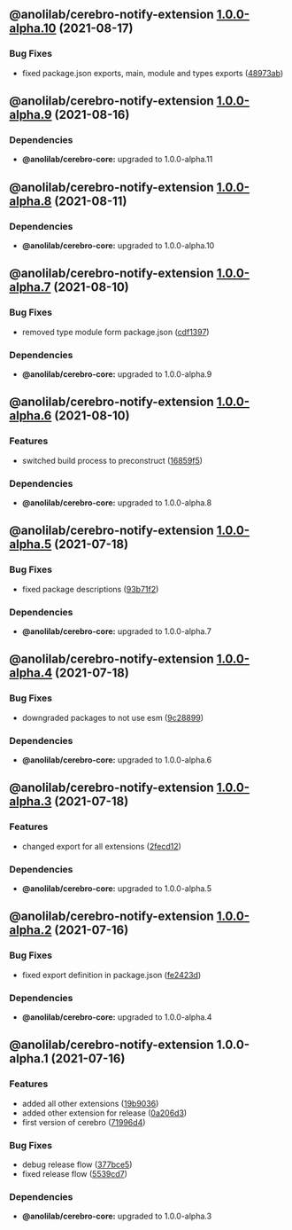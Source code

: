 ## @anolilab/cerebro-notify-extension [1.0.0-alpha.10](https://github.com/anolilab/cerebro/compare/@anolilab/cerebro-notify-extension@1.0.0-alpha.9...@anolilab/cerebro-notify-extension@1.0.0-alpha.10) (2021-08-17)


### Bug Fixes

* fixed package.json exports, main, module and types exports ([48973ab](https://github.com/anolilab/cerebro/commit/48973ab33a04a557ba955e46833ecd522479067c))

## @anolilab/cerebro-notify-extension [1.0.0-alpha.9](https://github.com/anolilab/cerebro/compare/@anolilab/cerebro-notify-extension@1.0.0-alpha.8...@anolilab/cerebro-notify-extension@1.0.0-alpha.9) (2021-08-16)



### Dependencies

* **@anolilab/cerebro-core:** upgraded to 1.0.0-alpha.11

## @anolilab/cerebro-notify-extension [1.0.0-alpha.8](https://github.com/anolilab/cerebro/compare/@anolilab/cerebro-notify-extension@1.0.0-alpha.7...@anolilab/cerebro-notify-extension@1.0.0-alpha.8) (2021-08-11)



### Dependencies

* **@anolilab/cerebro-core:** upgraded to 1.0.0-alpha.10

## @anolilab/cerebro-notify-extension [1.0.0-alpha.7](https://github.com/anolilab/cerebro/compare/@anolilab/cerebro-notify-extension@1.0.0-alpha.6...@anolilab/cerebro-notify-extension@1.0.0-alpha.7) (2021-08-10)


### Bug Fixes

* removed type module form package.json ([cdf1397](https://github.com/anolilab/cerebro/commit/cdf13971faaee737c03c9db41cb8ed6169871db1))



### Dependencies

* **@anolilab/cerebro-core:** upgraded to 1.0.0-alpha.9

## @anolilab/cerebro-notify-extension [1.0.0-alpha.6](https://github.com/anolilab/cerebro/compare/@anolilab/cerebro-notify-extension@1.0.0-alpha.5...@anolilab/cerebro-notify-extension@1.0.0-alpha.6) (2021-08-10)


### Features

* switched build process to preconstruct ([16859f5](https://github.com/anolilab/cerebro/commit/16859f5608db8d52d926201805a582244b6d86de))



### Dependencies

* **@anolilab/cerebro-core:** upgraded to 1.0.0-alpha.8

## @anolilab/cerebro-notify-extension [1.0.0-alpha.5](https://github.com/anolilab/cerebro/compare/@anolilab/cerebro-notify-extension@1.0.0-alpha.4...@anolilab/cerebro-notify-extension@1.0.0-alpha.5) (2021-07-18)


### Bug Fixes

* fixed package descriptions ([93b71f2](https://github.com/anolilab/cerebro/commit/93b71f2377ef403c15b330f86fa13ae9d95d47c6))



### Dependencies

* **@anolilab/cerebro-core:** upgraded to 1.0.0-alpha.7

## @anolilab/cerebro-notify-extension [1.0.0-alpha.4](https://github.com/anolilab/cerebro/compare/@anolilab/cerebro-notify-extension@1.0.0-alpha.3...@anolilab/cerebro-notify-extension@1.0.0-alpha.4) (2021-07-18)


### Bug Fixes

* downgraded packages to not use esm ([9c28899](https://github.com/anolilab/cerebro/commit/9c288992621900011c3d0b881368fce76b7477ca))



### Dependencies

* **@anolilab/cerebro-core:** upgraded to 1.0.0-alpha.6

## @anolilab/cerebro-notify-extension [1.0.0-alpha.3](https://github.com/anolilab/cerebro/compare/@anolilab/cerebro-notify-extension@1.0.0-alpha.2...@anolilab/cerebro-notify-extension@1.0.0-alpha.3) (2021-07-18)


### Features

* changed export for all extensions ([2fecd12](https://github.com/anolilab/cerebro/commit/2fecd12ae4289f154c39fc4ee28d87f1a303376a))



### Dependencies

* **@anolilab/cerebro-core:** upgraded to 1.0.0-alpha.5

## @anolilab/cerebro-notify-extension [1.0.0-alpha.2](https://github.com/anolilab/cerebro/compare/@anolilab/cerebro-notify-extension@1.0.0-alpha.1...@anolilab/cerebro-notify-extension@1.0.0-alpha.2) (2021-07-16)


### Bug Fixes

* fixed export definition in package.json ([fe2423d](https://github.com/anolilab/cerebro/commit/fe2423dd23e305a07e4e3522b60da92e15c34670))



### Dependencies

* **@anolilab/cerebro-core:** upgraded to 1.0.0-alpha.4

## @anolilab/cerebro-notify-extension 1.0.0-alpha.1 (2021-07-16)


### Features

* added all other extensions ([19b9036](https://github.com/anolilab/cerebro/commit/19b9036e750823dabe8a5cb16915a68ef3e36f2a))
* added other extension for release ([0a206d3](https://github.com/anolilab/cerebro/commit/0a206d37bd8dc2b1ffa2a9cd04e007c9a409b3f0))
* first version of cerebro ([71996d4](https://github.com/anolilab/cerebro/commit/71996d4122b1b64f09121d2c18d04986a3f6b42f))


### Bug Fixes

* debug release flow ([377bce5](https://github.com/anolilab/cerebro/commit/377bce563a092a1e9d82e908ae6d0a0183fe72c1))
* fixed release flow ([5539cd7](https://github.com/anolilab/cerebro/commit/5539cd7263692bbdaec0c1a3f13d084485a3e6fa))



### Dependencies

* **@anolilab/cerebro-core:** upgraded to 1.0.0-alpha.3

